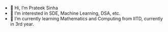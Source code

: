 - 👋 Hi, I’m Prateek Sinha
- 👀 I’m interested in SDE, Machine Learning, DSA, etc.
- 🌱 I’m currently learning Mathematics and Computing from IITD,
      currently in 3rd year.

<!---
moonstruck1991/moonstruck1991 is a ✨ special ✨ repository because its `README.md` (this file) appears on your GitHub profile.
You can click the Preview link to take a look at your changes.
--->
